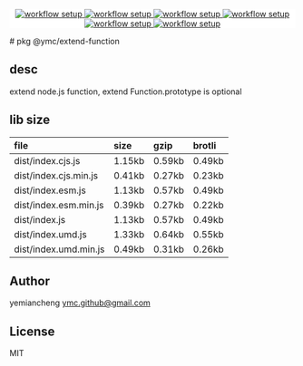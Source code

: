 <p align="center" style="background:white;">
<!-- github workflow stat:s -->
<!-- one line and center  -->
  <a href="https://github.com/YMC-GitHub">
    <img alt="workflow setup" src="https://img.shields.io/static/v1?label=pkg&message=done&color=ff69b4&style=flat-square" />
  </a>
  <a href="https://github.com/YMC-GitHub">
    <img alt="workflow setup" src="https://img.shields.io/static/v1?label=cod&message=done&color=ff69b4&style=flat-square" />
  </a>
    <a href="https://github.com/YMC-GitHub">
    <img alt="workflow setup" src="https://img.shields.io/static/v1?label=dep&message=done&color=ff69b4&style=flat-square" />
  </a>
  <a href="https://github.com/YMC-GitHub">
    <img alt="workflow setup" src="https://img.shields.io/static/v1?label=lin&message=done&color=ff69b4&style=flat-square" />
  </a>
    <a href="https://github.com/YMC-GitHub">
    <img alt="workflow setup" src="https://img.shields.io/static/v1?label=tes&message=fail&color=ff69b4&style=flat-square" />
  </a>
      <a href="https://github.com/YMC-GitHub">
    <img alt="workflow setup" src="https://img.shields.io/static/v1?label=pro&message=done&color=ff69b4&style=flat-square" />
  </a>


  <!-- https://img.shields.io/badge/<LABEL>-<MESSAGE>-<COLOR> -->
  <!-- https://img.shields.io/static/v1?label=<LABEL>&message=<MESSAGE>&color=<COLOR> -->
<!-- github workflow stat:e -->
</p>
# pkg @ymc/extend-function

## desc
extend node.js function, extend Function.prototype is optional

## lib size  
file | size | gzip | brotli
:---- | :---- | :---- | :----
dist/index.cjs.js | 1.15kb | 0.59kb | 0.49kb
dist/index.cjs.min.js | 0.41kb | 0.27kb | 0.23kb
dist/index.esm.js | 1.13kb | 0.57kb | 0.49kb
dist/index.esm.min.js | 0.39kb | 0.27kb | 0.22kb
dist/index.js | 1.13kb | 0.57kb | 0.49kb
dist/index.umd.js | 1.33kb | 0.64kb | 0.55kb
dist/index.umd.min.js | 0.49kb | 0.31kb | 0.26kb

## Author
yemiancheng <ymc.github@gmail.com>

## License
MIT